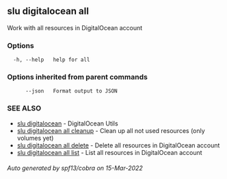 ## slu digitalocean all

Work with all resources in DigitalOcean account

### Options

```
  -h, --help   help for all
```

### Options inherited from parent commands

```
      --json   Format output to JSON
```

### SEE ALSO

* [slu digitalocean](slu_digitalocean.md)	 - DigitalOcean Utils
* [slu digitalocean all cleanup](slu_digitalocean_all_cleanup.md)	 - Clean up all not used resources (only volumes yet)
* [slu digitalocean all delete](slu_digitalocean_all_delete.md)	 - Delete all resources in DigitalOcean account
* [slu digitalocean all list](slu_digitalocean_all_list.md)	 - List all resources in DigitalOcean account

###### Auto generated by spf13/cobra on 15-Mar-2022
